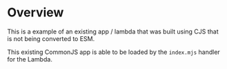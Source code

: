 # Overview

This is a example of an existing app / lambda that was built using CJS that is not being converted to ESM.

This existing CommonJS app is able to be loaded by the `index.mjs` handler for the Lambda.
